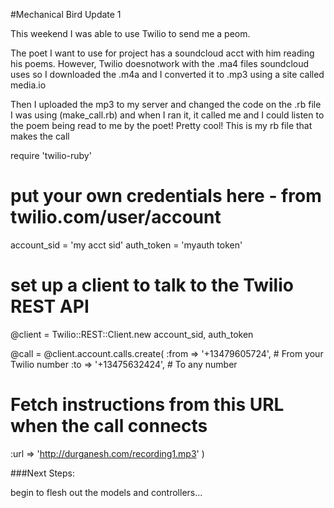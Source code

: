 #Mechanical Bird 
Update 1

This weekend I was able to use Twilio to send me a peom.

The poet I want to use for project has a soundcloud acct with him reading his poems. However, Twilio doesnotwork with the .ma4 files soundcloud uses so I downloaded the .m4a and I converted it to .mp3 using a site called media.io

Then I uploaded the mp3 to my server and changed the code on the .rb file I was using (make_call.rb) and when I ran it, it called me and I could listen to the poem being read to me by the poet! Pretty cool!
This is my rb file that makes the call

require 'twilio-ruby'
 
# put your own credentials here - from twilio.com/user/account
account_sid = 'my acct sid'
auth_token = 'myauth token'
 
# set up a client to talk to the Twilio REST API
@client = Twilio::REST::Client.new account_sid, auth_token

@call = @client.account.calls.create(
  :from => '+13479605724',   # From your Twilio number
  :to => '+13475632424',     # To any number
  # Fetch instructions from this URL when the call connects
  :url => 'http://durganesh.com/recording1.mp3'
)

###Next Steps:

begin to flesh out the models and controllers...
